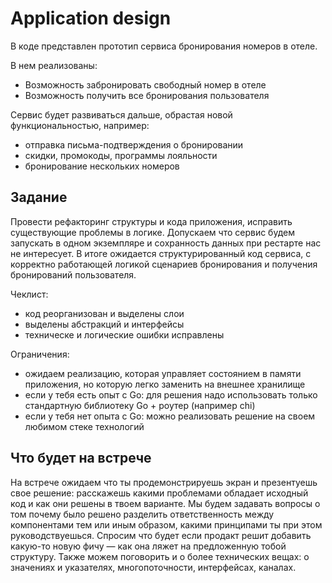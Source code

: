 # Application design

В коде представлен прототип сервиса бронирования номеров в отеле.

В нем реализованы:

- Возможность забронировать свободный номер в отеле
- Возможность получить все бронирования пользователя

Сервис будет развиваться дальше, обрастая новой функциональностью, например:
- отправка письма-подтверждения о бронировании
- скидки, промокоды, программы лояльности
- бронирование нескольких номеров

## Задание

Провести рефакторинг структуры и кода приложения, исправить существующие проблемы в логике.
Допускаем что сервис будем запускать в одном экземпляре и сохранность данных при рестарте нас
не интересует. В итоге ожидается структурированный код сервиса, с корректно работающей
логикой сценариев бронирования и получения бронирований пользователя.

Чеклист:

- код реорганизован и выделены слои
- выделены абстракций и интерфейсы
- техническе и логические ошибки исправлены

Ограничения:

- ожидаем реализацию, которая управляет состоянием в памяти приложения, но которую легко заменить на внешнее хранилище
- если у тебя есть опыт с Go: для решения надо использовать только стандартную библиотеку Go + роутер (например chi)
- если у тебя нет опыта с Go: можно реализовать решение на своем любимом стеке технологий

## Что будет на встрече

На встрече ожидаем что ты продемонстрируешь экран и презентуешь свое решение: расскажешь
какими проблемами обладает исходный код и как они решены в твоем варианте. Мы будем задавать
вопросы о том почему было решено разделить ответственность между компонентами тем или иным образом,
какими принципами ты при этом руководствуешься. Спросим что будет если продакт решит добавить
какую-то новую фичу — как она ляжет на предложенную тобой структуру. Также можем поговорить и о
более технических вещах: о значениях и указателях, многопоточности, интерфейсах, каналах.
